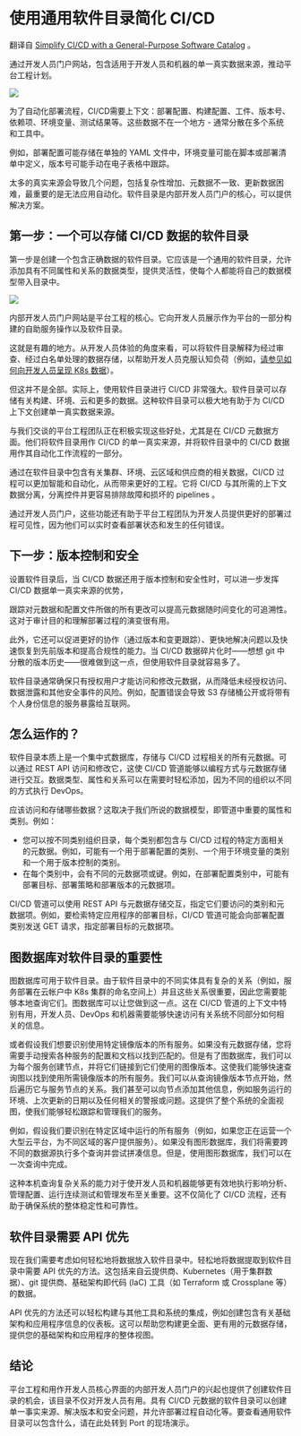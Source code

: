 # 使用通用软件目录简化 CI/CD

翻译自 [Simplify CI/CD with a General-Purpose Software Catalog](https://thenewstack.io/simplify-ci-cd-with-a-general-purpose-software-catalog/) 。

通过开发人员门户网站，包含适用于开发人员和机器的单一真实数据来源，推动平台工程计划。

![](https://cdn.thenewstack.io/media/2023/03/fb3776d7-atlas-2-1024x768.jpg)

为了自动化部署流程，CI/CD需要上下文：部署配置、构建配置、工件、版本号、依赖项、环境变量、测试结果等。这些数据不在一个地方 - 通常分散在多个系统和工具中。

例如，部署配置可能存储在单独的 YAML 文件中，环境变量可能在脚本或部署清单中定义，版本号可能手动在电子表格中跟踪。

太多的真实来源会导致几个问题，包括复杂性增加、元数据不一致、更新数据困难，最重要的是无法应用自动化。软件目录是内部开发人员门户的核心，可以提供解决方案。

##  第一步：一个可以存储 CI/CD 数据的软件目录


第一步是创建一个包含正确数据的软件目录。它应该是一个通用的软件目录，允许添加具有不同属性和关系的数据类型，提供灵活性，使每个人都能将自己的数据模型带入目录中。

![](https://cdn.thenewstack.io/media/2023/03/74e3b2d7-image1.png)

内部开发人员门户网站是平台工程的核心。它向开发人员展示作为平台的一部分构建的自助服务操作以及软件目录。

这就是有趣的地方。从开发人员体验的角度来看，可以将软件目录解释为经过审查、经过白名单处理的数据存储，以帮助开发人员克服认知负荷（例如，[请参见如何向开发人员呈现 K8s 数据](https://thenewstack.io/developer-portals-can-abstract-away-kubernetes-complexity/)）。

但这并不是全部。实际上，使用软件目录进行 CI/CD 非常强大。软件目录可以存储有关构建、环境、云和更多的数据。这种软件目录可以极大地有助于为 CI/CD 上下文创建单一真实数据来源。

与我们交谈的平台工程团队正在积极实现这些好处，尤其是在 CI/CD 元数据方面。他们将软件目录用作 CI/CD 的单一真实来源，并将软件目录中的 CI/CD 数据用作其自动化工作流程的一部分。

通过在软件目录中包含有关集群、环境、云区域和供应商的相关数据，CI/CD 过程可以更加智能和自动化，从而带来更好的工程。它将 CI/CD 与其所需的上下文数据分离，分离控件并更容易排除故障和损坏的 pipelines 。

通过开发人员门户，这些功能还有助于平台工程团队为开发人员提供更好的部署过程可见性，因为他们可以实时查看部署状态和发生的任何错误。

## 下一步：版本控制和安全

设置软件目录后，当 CI/CD 数据还用于版本控制和安全性时，可以进一步发挥 CI/CD 数据单一真实来源的优势，

跟踪对元数据和配置文件所做的所有更改可以提高元数据随时间变化的可追溯性。这对于审计目的和理解部署过程的演变很有用。

此外，它还可以促进更好的协作（通过版本和变更跟踪）、更快地解决问题以及快速恢复到先前版本和提高合规性的能力。当 CI/CD 数据碎片化时——想想 git 中分散的版本历史——很难做到这一点，但使用软件目录就容易多了。

软件目录通常确保只有授权用户才能访问和修改元数据，从而降低未经授权访问、数据泄露和其他安全事件的风险。例如，配置错误会导致 S3 存储桶公开或将带有个人身份信息的服务暴露给互联网。

## 怎么运作的？

软件目录本质上是一个集中式数据库，存储与 CI/CD 过程相关的所有元数据。可以通过 REST API 访问和修改它，这使 CI/CD 管道能够以编程方式与元数据存储进行交互。数据类型、属性和关系可以在需要时轻松添加，因为不同的组织以不同的方式执行 DevOps。

应该访问和存储哪些数据？这取决于我们所说的数据模型，即管道中重要的属性和类别。例如：

* 您可以按不同类别组织目录，每个类别都包含与 CI/CD 过程的特定方面相关的元数据。例如，可能有一个用于部署配置的类别、一个用于环境变量的类别和一个用于版本控制的类别。
* 在每个类别中，会有不同的元数据项或键。例如，在部署配置类别中，可能有部署目标、部署策略和部署版本的元数据项。

CI/CD 管道可以使用 REST API 与元数据存储交互，指定它们要访问的类别和元数据项。例如，要检索特定应用程序的部署目标，CI/CD 管道可能会向部署配置类别发送 GET 请求，指定部署目标的元数据项。

## 图数据库对软件目录的重要性

图数据库可用于软件目录。由于软件目录中的不同实体具有复杂的关系（例如，服务部署在云帐户中 K8s 集群的命名空间上）并且这些关系很重要，因此您需要能够本地查询它们。图数据库可以让您做到这一点。这在 CI/CD 管道的上下文中特别有用，开发人员、DevOps 和机器需要能够快速访问有关系统不同部分如何相关的信息。

或者假设我们想要识别使用特定镜像版本的所有服务。如果没有元数据存储，您将需要手动搜索各种服务的配置和文档以找到匹配的。但是有了图数据库，我们可以为每个服务创建节点，并将它们链接到它们使用的图像版本。这使我们能够快速查询图以找到使用所需镜像版本的所有服务。我们可以从查询镜像版本节点开始，然后遍历它与服务节点的关系。我们甚至可以向节点添加其他信息，例如服务运行的环境、上次更新的日期以及任何相关的警报或问题。这提供了整个系统的全面视图，使我们能够轻松跟踪和管理我们的服务。

例如，假设我们要识别在特定区域中运行的所有服务（例如，如果您正在运营一个大型云平台，为不同区域的客户提供服务）。如果没有图形数据库，我们将需要跨不同的数据源执行多个查询并尝试拼凑信息。但是，使用图形数据库，我们可以在一次查询中完成。

这种本机查询复杂关系的能力对于使开发人员和机器能够更有效地执行影响分析、管理配置、运行连续测试和管理发布至关重要。这不仅简化了 CI/CD 流程，还有助于确保系统的整体稳定性和可靠性。

## 软件目录需要 API 优先

现在我们需要考虑如何轻松地将数据放入软件目录中。轻松地将数据提取到软件目录中需要 API 优先的方法。这包括来自云提供商、Kubernetes（用于集群数据）、git 提供商、基础架构即代码 (IaC) 工具（如 Terraform 或 Crossplane 等）的数据。

API 优先的方法还可以轻松构建与其他工具和系统的集成，例如创建包含有关基础架构和应用程序信息的仪表板。这可以帮助您构建更全面、更有用的元数据存储，提供您的基础架构和应用程序的整体视图。

## 结论

平台工程和用作开发人员核心界面的内部开发人员门户的兴起也提供了创建软件目录的机会，该目录不仅对开发人员有用。具有 CI/CD 元数据的软件目录可以创建单一事实来源、解决版本和安全问题，并允许部署过程自动化等。要查看通用软件目录可以包含什么，请在此处转到 Port 的现场演示。